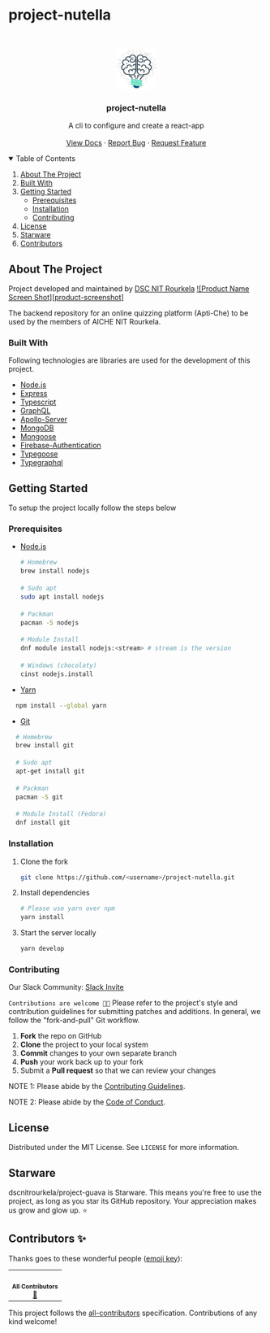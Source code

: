 # project-nutella

<br />
<p align="center">
  <a href="https://github.com/dscnitrourkela/project-nutella">
    <img src="images/logo.png" alt="Logo" width="80" height="80">
  </a>

  <h3 align="center">project-nutella</h3>

  <p align="center">
    A cli to configure and create a react-app
    <br />
    <br />
    <a href="https://github.com/dscnitrourkela/project-nutella">View Docs</a>
    ·
    <a href="https://github.com/dscnitrourkela/project-nutella/issues">Report Bug</a>
    ·
    <a href="https://github.com/dscnitrourkela/project-nutella/issues">Request Feature</a>
  </p>
</p>

<!-- TABLE OF CONTENTS -->
<details open="open">
  <summary>Table of Contents</summary>
  <ol>
    <li>
      <a href="#about-the-project">About The Project</a>
      <ul>
      </ul>
        <li><a href="#built-with">Built With</a></li>
        <!-- <li><a href="#configuration">Configuration</a></li> -->
    </li>
    <li>
      <a href="#getting-started">Getting Started</a>
      <ul>
        <li><a href="#prerequisites">Prerequisites</a></li>
        <li><a href="#installation">Installation</a></li>
        <li><a href="#contributing">Contributing</a></li>
      </ul>
    </li>
    <li><a href="#license">License</a></li>
    <li><a href="#starware">Starware</a></li>
    <li><a href="#contributors">Contributors</a></li>
  </ol>
</details>

## About The Project

Project developed and maintained by <a href="https://dscnitrourkela.org">DSC NIT
Rourkela</a>
[![Product Name Screen Shot][product-screenshot]](https://github.com/dscnitrourkela/project-nutella/images/cover.png)

The backend repository for an online quizzing platform (Apti-Che) to be used by
the members of AICHE NIT Rourkela.

### Built With

Following technologies are libraries are used for the development of this
project.

- [Node.js](https://nodejs.org/en/)
- [Express](https://expressjs.com/)
- [Typescript](https://www.typescriptlang.org/)
- [GraphQL](https://graphql.org/)
- [Apollo-Server](https://www.apollographql.com/docs/apollo-server/)
- [MongoDB](https://www.mongodb.com/)
- [Mongoose](https://mongoosejs.com/)
- [Firebase-Authentication](https://firebase.google.com/docs/auth)
- [Typegoose](https://typegoose.github.io/typegoose/)
- [Typegraphql](https://typegraphql.com/)

## Getting Started

To setup the project locally follow the steps below

### Prerequisites

- [Node.js](https://nodejs.org/en/download/)

  ```sh
  # Homebrew
  brew install nodejs

  # Sudo apt
  sudo apt install nodejs

  # Packman
  pacman -S nodejs

  # Module Install
  dnf module install nodejs:<stream> # stream is the version

  # Windows (chocolaty)
  cinst nodejs.install

  ```

- [Yarn](https://classic.yarnpkg.com/en/docs/install/)

```sh
  npm install --global yarn
```

- [Git](https://git-scm.com/downloads)

```sh
  # Homebrew
  brew install git

  # Sudo apt
  apt-get install git

  # Packman
  pacman -S git

  # Module Install (Fedora)
  dnf install git

```

### Installation

1. Clone the fork
   ```sh
   git clone https://github.com/<username>/project-nutella.git
   ```
2. Install dependencies
   ```sh
   # Please use yarn over npm
   yarn install
   ```
3. Start the server locally
   ```sh
   yarn develop
   ```

### Contributing

Our Slack Community: [Slack Invite](http://bit.ly/NITRDevs) <br>

`Contributions are welcome 🎉🎉` Please refer to the project's style and
contribution guidelines for submitting patches and additions. In general, we
follow the "fork-and-pull" Git workflow.

1.  **Fork** the repo on GitHub
2.  **Clone** the project to your local system
3.  **Commit** changes to your own separate branch
4.  **Push** your work back up to your fork
5.  Submit a **Pull request** so that we can review your changes

NOTE 1: Please abide by the
[Contributing Guidelines](https://github.com/dscnitrourkela/project-guava-web/blob/master/CONTRIBUTING.md).

NOTE 2: Please abide by the
[Code of Conduct](https://github.com/dscnitrourkela/project-guava-web/blob/master/CODE_OF_CONDUCT.md).

## License

Distributed under the MIT License. See `LICENSE` for more information.

## Starware

dscnitrourkela/project-guava is Starware. This means you're free to use the
project, as long as you star its GitHub repository. Your appreciation makes us
grow and glow up. ⭐

## Contributors ✨

Thanks goes to these wonderful people
([emoji key](https://allcontributors.org/docs/en/emoji-key)):

<!-- ALL-CONTRIBUTORS-LIST:START - Do not remove or modify this section -->
<!-- prettier-ignore-start -->
<!-- markdownlint-disable -->
<table>
  <tr>
    <td align="center"><a href="https://allcontributors.org"><img src="https://avatars1.githubusercontent.com/u/46410174?v=4" width="100px;" alt=""/><br /><sub><b>All Contributors</b></sub></a><br /><a href="#tool-all-contributors" title="Tools">🔧</a></td>
  </tr>
</table>

<!-- markdownlint-enable -->
<!-- prettier-ignore-end -->

<!-- ALL-CONTRIBUTORS-LIST:END -->

This project follows the
[all-contributors](https://github.com/all-contributors/all-contributors)
specification. Contributions of any kind welcome!
